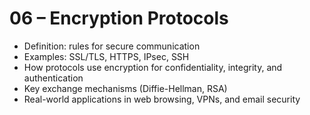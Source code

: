 # 06 – Encryption Protocols

- Definition: rules for secure communication
- Examples: SSL/TLS, HTTPS, IPsec, SSH
- How protocols use encryption for confidentiality, integrity, and authentication
- Key exchange mechanisms (Diffie-Hellman, RSA)
- Real-world applications in web browsing, VPNs, and email security

